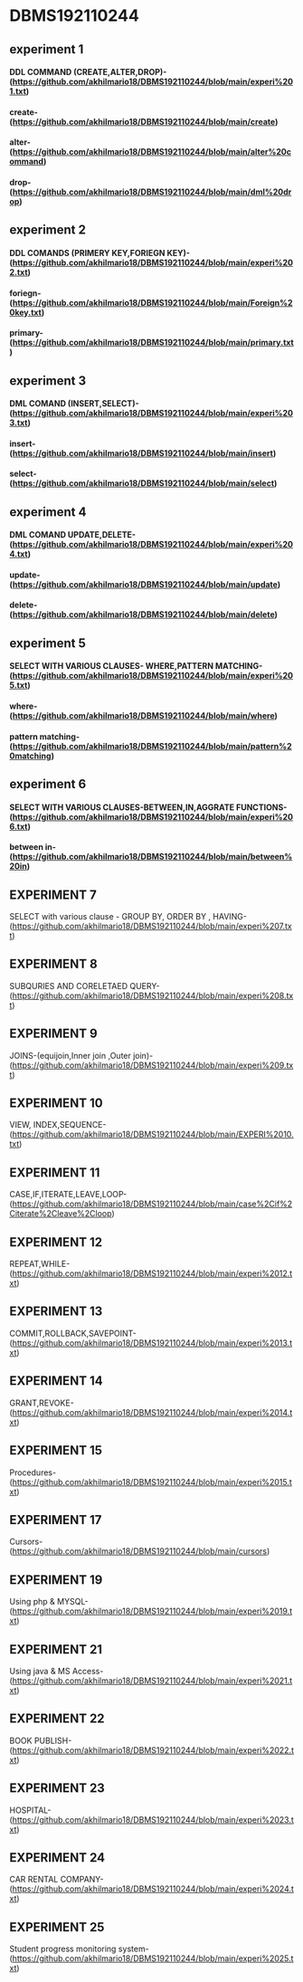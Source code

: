 # DBMS192110244
## experiment 1
#### DDL COMMAND (CREATE,ALTER,DROP)-(https://github.com/akhilmario18/DBMS192110244/blob/main/experi%201.txt)
#### create-(https://github.com/akhilmario18/DBMS192110244/blob/main/create)
#### alter-(https://github.com/akhilmario18/DBMS192110244/blob/main/alter%20command)
#### drop-(https://github.com/akhilmario18/DBMS192110244/blob/main/dml%20drop)
## experiment 2
#### DDL COMANDS (PRIMERY KEY,FORIEGN KEY)-(https://github.com/akhilmario18/DBMS192110244/blob/main/experi%202.txt)
#### foriegn-(https://github.com/akhilmario18/DBMS192110244/blob/main/Foreign%20key.txt)
#### primary-(https://github.com/akhilmario18/DBMS192110244/blob/main/primary.txt)
## experiment 3
#### DML COMAND (INSERT,SELECT)-(https://github.com/akhilmario18/DBMS192110244/blob/main/experi%203.txt)
#### insert-(https://github.com/akhilmario18/DBMS192110244/blob/main/insert)
#### select-(https://github.com/akhilmario18/DBMS192110244/blob/main/select)
## experiment 4
#### DML COMAND UPDATE,DELETE-(https://github.com/akhilmario18/DBMS192110244/blob/main/experi%204.txt)
#### update-(https://github.com/akhilmario18/DBMS192110244/blob/main/update)
#### delete-(https://github.com/akhilmario18/DBMS192110244/blob/main/delete)
## experiment 5
#### SELECT WITH VARIOUS CLAUSES- WHERE,PATTERN MATCHING-(https://github.com/akhilmario18/DBMS192110244/blob/main/experi%205.txt)
#### where-(https://github.com/akhilmario18/DBMS192110244/blob/main/where)
#### pattern matching-(https://github.com/akhilmario18/DBMS192110244/blob/main/pattern%20matching)
## experiment 6
#### SELECT WITH VARIOUS CLAUSES-BETWEEN,IN,AGGRATE FUNCTIONS-(https://github.com/akhilmario18/DBMS192110244/blob/main/experi%206.txt)
#### between in-(https://github.com/akhilmario18/DBMS192110244/blob/main/between%20in)
## EXPERIMENT 7
SELECT with various clause - GROUP BY, ORDER BY , HAVING-(https://github.com/akhilmario18/DBMS192110244/blob/main/experi%207.txt)
## EXPERIMENT 8
SUBQURIES AND CORELETAED QUERY-(https://github.com/akhilmario18/DBMS192110244/blob/main/experi%208.txt)
## EXPERIMENT 9
JOINS-(equijoin,Inner join ,Outer join)-(https://github.com/akhilmario18/DBMS192110244/blob/main/experi%209.txt)
## EXPERIMENT 10
VIEW, INDEX,SEQUENCE-(https://github.com/akhilmario18/DBMS192110244/blob/main/EXPERI%2010.txt)
## EXPERIMENT 11
CASE,IF,ITERATE,LEAVE,LOOP-(https://github.com/akhilmario18/DBMS192110244/blob/main/case%2Cif%2Citerate%2Cleave%2Cloop)
## EXPERIMENT 12
REPEAT,WHILE-(https://github.com/akhilmario18/DBMS192110244/blob/main/experi%2012.txt)
## EXPERIMENT 13
COMMIT,ROLLBACK,SAVEPOINT-(https://github.com/akhilmario18/DBMS192110244/blob/main/experi%2013.txt)
## EXPERIMENT 14
GRANT,REVOKE-(https://github.com/akhilmario18/DBMS192110244/blob/main/experi%2014.txt)
## EXPERIMENT 15
Procedures-(https://github.com/akhilmario18/DBMS192110244/blob/main/experi%2015.txt)
## EXPERIMENT 17
Cursors-(https://github.com/akhilmario18/DBMS192110244/blob/main/cursors)
## EXPERIMENT 19
Using php & MYSQL-(https://github.com/akhilmario18/DBMS192110244/blob/main/experi%2019.txt)
## EXPERIMENT 21
Using java & MS Access-(https://github.com/akhilmario18/DBMS192110244/blob/main/experi%2021.txt)
## EXPERIMENT 22
BOOK PUBLISH-(https://github.com/akhilmario18/DBMS192110244/blob/main/experi%2022.txt)
## EXPERIMENT 23
HOSPITAL-(https://github.com/akhilmario18/DBMS192110244/blob/main/experi%2023.txt)
## EXPERIMENT 24
CAR RENTAL COMPANY-(https://github.com/akhilmario18/DBMS192110244/blob/main/experi%2024.txt)
## EXPERIMENT 25
Student progress monitoring system-(https://github.com/akhilmario18/DBMS192110244/blob/main/experi%2025.txt)
